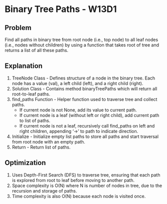 # Binary Tree Paths - W13D1

## Problem

Find all paths in binary tree from root node (i.e., top node) to all leaf nodes (i.e., nodes without children) by using a function that takes root of tree and returns a list of all these paths.

## Explanation

1. TreeNode Class - Defines structure of a node in the binary tree. Each node has a value (val), a left child (left), and a right child (right).
2. Solution Class - Contains method binaryTreePaths which will return all root-to-leaf paths.
3. find_paths Function - Helper function used to traverse tree and collect paths.
    - If current node is not None, add its value to current path.
    - If current node is a leaf (without left or right child), add current path to list of paths.
    - If current node is not a leaf, recursively call find_paths on left and right children, appending ‘->’ to path to indicate direction.
4. Initialize - Initialize empty list paths to store all paths and start traversal from root node with an empty path.
5. Return - Return list of paths.

## Optimization

1. Uses Depth-First Search (DFS) to traverse tree, ensuring that each path is explored from root to leaf before moving to another path.
2. Space complexity is O(N) where N is number of nodes in tree, due to the recursion and storage of paths.
3. Time complexity is also O(N) because each node is visited once.
